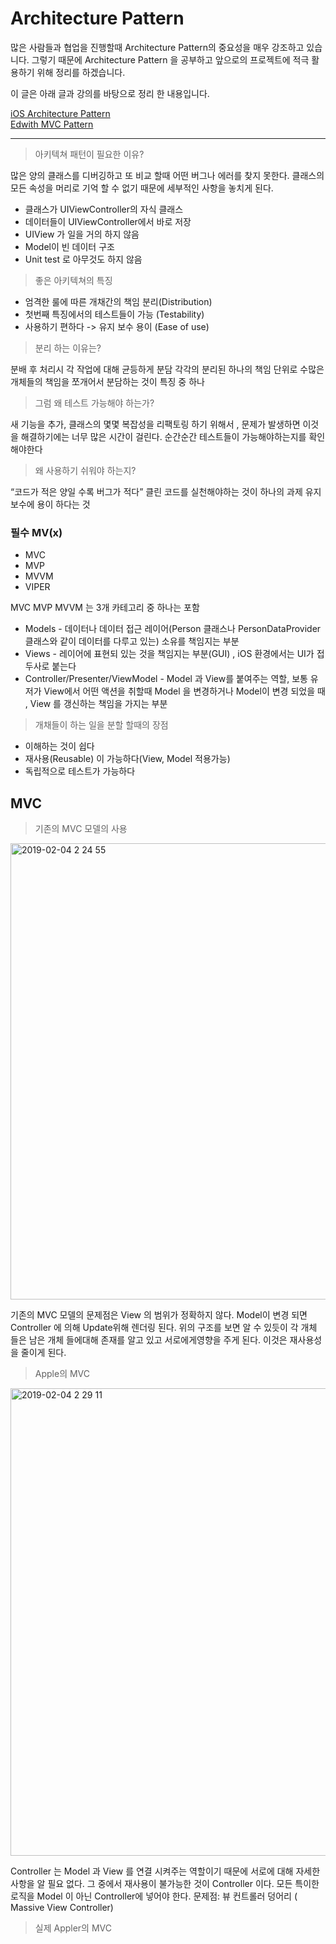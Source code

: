 # Architecture Pattern

많은 사람들과 협업을 진행할때 Architecture Pattern의 중요성을 매우 강조하고 있습니다. 그렇기 때문에 Architecture Pattern 을 공부하고 앞으로의 프로젝트에 적극 활용하기 위해 정리를 하겠습니다.

이 글은 아래 글과 강의를 바탕으로 정리 한 내용입니다.

[iOS Architecture Pattern](https://medium.com/ios-os-x-development/ios-architecture-patterns-ecba4c38de52)
<br>
[Edwith MVC Pattern](https://www.edwith.org/swiftapp/lecture/26620/)


<hr>

> 아키텍쳐 패턴이 필요한 이유?

많은 양의 클래스를 디버깅하고 또 비교 할때 어떤 버그나 에러를 찾지 못한다. 클래스의 모든 속성을 머리로 기억 할 수 없기 때문에 세부적인 사항을 놓치게 된다. 

- 클래스가 UIViewController의 자식 클래스
- 데이터들이 UIViewController에서 바로 저장
- UIView 가 일을 거의 하지 않음
- Model이 빈 데이터 구조
- Unit test 로 아무것도 하지 않음

> 좋은 아키텍쳐의 특징
- 엄격한 룰에 따른 개채간의 책임 분리(Distribution)
- 첫번째 특징에서의 테스트들이 가능 (Testability)
- 사용하기 편하다 -> 유지 보수 용이     (Ease of use)

> 분리 하는 이유는?

분배 후 처리시 각 작업에 대해 균등하게 분담
각각의 분리된 하나의 책임 단위로 수많은 개체들의 책임을 쪼개어서 분담하는 것이 특징 중 하나

> 그럼 왜 테스트 가능해야 하는가?

새 기능을 추가, 클래스의 몇몇 복잡성을 리팩토링 하기 위해서 , 문제가 발생하면 이것을 해결하기에는 너무 많은 시간이 걸린다. 순간순간 테스트들이 가능해야하는지를 확인 해야한다

> 왜 사용하기 쉬워야 하는지?

“코드가 적은 양일 수록 버그가 적다”
클린 코드를 실천해야하는 것이 하나의 과제
유지 보수에 용이 하다는 것

### 필수 MV(x)

- MVC
- MVP
- MVVM
- VIPER

MVC MVP MVVM 는 3개 카테고리 중 하나는 포함

- Models - 데이터나 데이터 접근 레이어(Person 클래스나 PersonDataProvider 클래스와 같이 데이터를 다루고 있는) 소유를 책임지는 부분
- Views - 레이어에 표현되 있는 것을 책임지는 부분(GUI) , iOS 환경에서는 UI가 접두사로 붙는다
- Controller/Presenter/ViewModel - Model 과 View를 붙여주는 역할, 보통 유저가 View에서 어떤 액션을 취할때 Model 을 변경하거나 Model이 변경 되었을 때 , View 를 갱신하는 책임을 가지는 부분

> 개채들이 하는 일을 분할 할때의 장점

- 이해하는 것이 쉽다
- 재사용(Reusable) 이 가능하다(View, Model 적용가능)
- 독립적으로 테스트가 가능하다

## MVC 

> 기존의 MVC 모델의 사용

<img width="730" alt="2019-02-04 2 24 55" src="https://user-images.githubusercontent.com/33486820/52200191-6f19ef00-28ab-11e9-8d60-b63b5f9098ff.png">

기존의 MVC 모델의 문제점은 View 의 범위가 정확하지 않다. Model이 변경 되면 Controller 에 의해 Update위해 렌더링 된다. 위의 구조를 보면 알 수 있듯이 각 개체 들은 남은 개체 들에대해 존재를 알고 있고 서로에게영향을 주게 된다. 이것은 재사용성을 줄이게 된다.

> Apple의 MVC 

<img width="748" alt="2019-02-04 2 29 11" src="https://user-images.githubusercontent.com/33486820/52200240-940e6200-28ab-11e9-9c8f-dc201d20e4e9.png">

Controller 는 Model 과 View 를 연결 시켜주는 역할이기 때문에 서로에 대해 자세한 사항을 알 필요 없다. 그 중에서 재사용이 불가능한 것이 Controller 이다. 모든 특이한 로직을 Model 이 아닌 Controller에 넣어야 한다.
문제점:  뷰 컨트롤러 덩어리 ( Massive View Controller)


> 실제  Appler의 MVC






